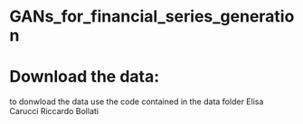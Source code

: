 # GANs_for_financial_series_generation
# Download the data:

to donwload the data use the code contained in the data folder
Elisa Carucci
Riccardo Bollati
